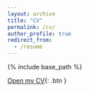 ```yaml
---
layout: archive
title: "CV"
permalink: /cv/
author_profile: true
redirect_from:
  - /resume
---
```


{% include base_path %}

[Open my CV](../files/Demetrius_CV.pdf){: .btn }

<object data="../files/Demetrius_CV.pdf" width="1000" height="1000" type='application/pdf'></object>